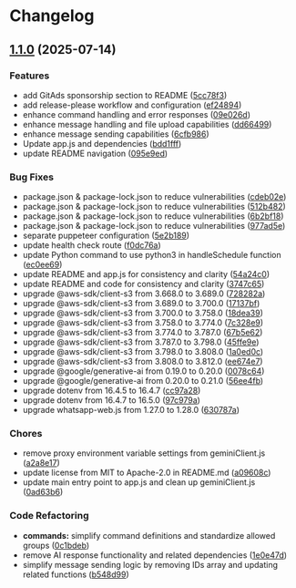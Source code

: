 # Changelog

## [1.1.0](https://github.com/nestorzamili/WhatsApp-Web-JS/compare/v1.0.0...v1.1.0) (2025-07-14)


### Features

* add GitAds sponsorship section to README ([5cc78f3](https://github.com/nestorzamili/WhatsApp-Web-JS/commit/5cc78f386889e33ea3571ba8898e74f74719706b))
* add release-please workflow and configuration ([ef24894](https://github.com/nestorzamili/WhatsApp-Web-JS/commit/ef24894539f791b74789189138158714859a629a))
* enhance command handling and error responses ([09e026d](https://github.com/nestorzamili/WhatsApp-Web-JS/commit/09e026d9d0b8ce10a261dec4828d819ba383947a))
* enhance message handling and file upload capabilities ([dd66499](https://github.com/nestorzamili/WhatsApp-Web-JS/commit/dd66499e99f598000ce93fa680ee88fb97c87ed7))
* enhance message sending capabilities ([6cfb986](https://github.com/nestorzamili/WhatsApp-Web-JS/commit/6cfb986fcbbed56f7ade4af8f7b14ee7d792511a))
* Update app.js and dependencies ([bdd1fff](https://github.com/nestorzamili/WhatsApp-Web-JS/commit/bdd1fff5ea022c7cc47adee0cd6e47537ed1fd62))
* update README navigation ([095e9ed](https://github.com/nestorzamili/WhatsApp-Web-JS/commit/095e9ed3090306ac41d333ae3daf49c3c4c6b16f))


### Bug Fixes

* package.json & package-lock.json to reduce vulnerabilities ([cdeb02e](https://github.com/nestorzamili/WhatsApp-Web-JS/commit/cdeb02e43a2d81c597e336d67e1d209ac765c12a))
* package.json & package-lock.json to reduce vulnerabilities ([512b482](https://github.com/nestorzamili/WhatsApp-Web-JS/commit/512b4827deb087deb320c60ecc1cdf3dfbc00977))
* package.json & package-lock.json to reduce vulnerabilities ([6b2bf18](https://github.com/nestorzamili/WhatsApp-Web-JS/commit/6b2bf184b1ee9657b9ee3637d2bfe07098671bc2))
* package.json & package-lock.json to reduce vulnerabilities ([977ad5e](https://github.com/nestorzamili/WhatsApp-Web-JS/commit/977ad5eea85c8c86830825764ec4f3d1d238ca90))
* separate puppeteer configuration ([5e2b189](https://github.com/nestorzamili/WhatsApp-Web-JS/commit/5e2b1892a97bb38705e30e677915d7ef31adb67b))
* update health check route ([f0dc76a](https://github.com/nestorzamili/WhatsApp-Web-JS/commit/f0dc76a41b64bf6af68ccd008c6104b97c481b89))
* update Python command to use python3 in handleSchedule function ([ec0ee69](https://github.com/nestorzamili/WhatsApp-Web-JS/commit/ec0ee697cd02d031cdcecd796b7fef1aa93125c6))
* update README and app.js for consistency and clarity ([54a24c0](https://github.com/nestorzamili/WhatsApp-Web-JS/commit/54a24c0162254c644dd38dc0dfb97ba00fe33e1f))
* update README and code for consistency and clarity ([3747c65](https://github.com/nestorzamili/WhatsApp-Web-JS/commit/3747c6569fa365f8f68b84a3c7462dde2d9ce2fd))
* upgrade @aws-sdk/client-s3 from 3.668.0 to 3.689.0 ([728282a](https://github.com/nestorzamili/WhatsApp-Web-JS/commit/728282ad0d690abf4885b525bc698ab98b624772))
* upgrade @aws-sdk/client-s3 from 3.689.0 to 3.700.0 ([17137bf](https://github.com/nestorzamili/WhatsApp-Web-JS/commit/17137bfe084c42554fcaddd1ff7b72ecd0093257))
* upgrade @aws-sdk/client-s3 from 3.700.0 to 3.758.0 ([18dea39](https://github.com/nestorzamili/WhatsApp-Web-JS/commit/18dea39621b0f2dbc7a3f86776ee804f2f9de832))
* upgrade @aws-sdk/client-s3 from 3.758.0 to 3.774.0 ([7c328e9](https://github.com/nestorzamili/WhatsApp-Web-JS/commit/7c328e905e3953485a5c5d15b253b8b517b23715))
* upgrade @aws-sdk/client-s3 from 3.774.0 to 3.787.0 ([67b5e62](https://github.com/nestorzamili/WhatsApp-Web-JS/commit/67b5e624617e56c0ac4d7ec84de5ac26bd74f9aa))
* upgrade @aws-sdk/client-s3 from 3.787.0 to 3.798.0 ([45ffe9e](https://github.com/nestorzamili/WhatsApp-Web-JS/commit/45ffe9ee5969b0c5ce6b46b6df771ade83c2bbd5))
* upgrade @aws-sdk/client-s3 from 3.798.0 to 3.808.0 ([1a0ed0c](https://github.com/nestorzamili/WhatsApp-Web-JS/commit/1a0ed0c076a6c18382a0a43e3f67079d667bbb17))
* upgrade @aws-sdk/client-s3 from 3.808.0 to 3.812.0 ([ee674e7](https://github.com/nestorzamili/WhatsApp-Web-JS/commit/ee674e7f8f2240a68e7fdab99054cdf5448407c9))
* upgrade @google/generative-ai from 0.19.0 to 0.20.0 ([0078c64](https://github.com/nestorzamili/WhatsApp-Web-JS/commit/0078c647dae0e192cd525d1d189aba6916b35066))
* upgrade @google/generative-ai from 0.20.0 to 0.21.0 ([56ee4fb](https://github.com/nestorzamili/WhatsApp-Web-JS/commit/56ee4fb496e0dffd02948a5bfcf7b3f70838ad17))
* upgrade dotenv from 16.4.5 to 16.4.7 ([cc97a28](https://github.com/nestorzamili/WhatsApp-Web-JS/commit/cc97a287d01546cbcd61ba3b89a13548bb649910))
* upgrade dotenv from 16.4.7 to 16.5.0 ([97c979a](https://github.com/nestorzamili/WhatsApp-Web-JS/commit/97c979aacd1b10a9d1fa781dd907c9de09788084))
* upgrade whatsapp-web.js from 1.27.0 to 1.28.0 ([630787a](https://github.com/nestorzamili/WhatsApp-Web-JS/commit/630787a483924ba2eace71a13bac4625998eecee))


### Chores

* remove proxy environment variable settings from geminiClient.js ([a2a8e17](https://github.com/nestorzamili/WhatsApp-Web-JS/commit/a2a8e17b8ecb5874a956ac590dedea008d48fd86))
* update license from MIT to Apache-2.0 in README.md ([a09608c](https://github.com/nestorzamili/WhatsApp-Web-JS/commit/a09608cab61b09793a5556fcb40bbb037b3388d5))
* update main entry point to app.js and clean up geminiClient.js ([0ad63b6](https://github.com/nestorzamili/WhatsApp-Web-JS/commit/0ad63b68eacbcd4d4a7957fb760030614c94f840))


### Code Refactoring

* **commands:** simplify command definitions and standardize allowed groups ([0c1bdeb](https://github.com/nestorzamili/WhatsApp-Web-JS/commit/0c1bdebe4d6f3af884a7e4b03587565920e407b4))
* remove AI response functionality and related dependencies ([1e0e47d](https://github.com/nestorzamili/WhatsApp-Web-JS/commit/1e0e47dc02b6386ab6da2e51111d8da7208e1e1b))
* simplify message sending logic by removing IDs array and updating related functions ([b548d99](https://github.com/nestorzamili/WhatsApp-Web-JS/commit/b548d99591d94974e6fd1ff37b272cbea72329bf))
